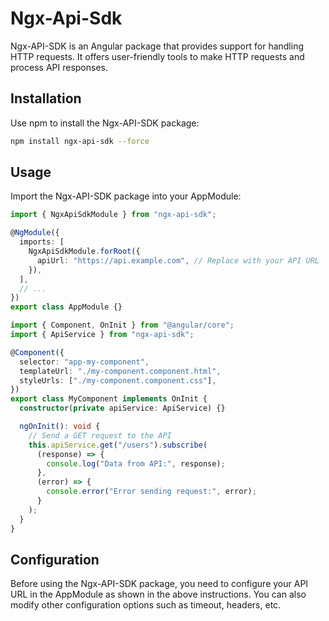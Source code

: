 # Ngx-Api-Sdk

Ngx-API-SDK is an Angular package that provides support for handling HTTP requests. It offers user-friendly tools to make HTTP requests and process API responses.

## Installation

Use npm to install the Ngx-API-SDK package:

```bash
npm install ngx-api-sdk --force
```

## Usage

Import the Ngx-API-SDK package into your AppModule:

```ts
import { NgxApiSdkModule } from "ngx-api-sdk";

@NgModule({
  imports: [
    NgxApiSdkModule.forRoot({
      apiUrl: "https://api.example.com", // Replace with your API URL
    }),
  ],
  // ...
})
export class AppModule {}
```

```ts
import { Component, OnInit } from "@angular/core";
import { ApiService } from "ngx-api-sdk";

@Component({
  selector: "app-my-component",
  templateUrl: "./my-component.component.html",
  styleUrls: ["./my-component.component.css"],
})
export class MyComponent implements OnInit {
  constructor(private apiService: ApiService) {}

  ngOnInit(): void {
    // Send a GET request to the API
    this.apiService.get("/users").subscribe(
      (response) => {
        console.log("Data from API:", response);
      },
      (error) => {
        console.error("Error sending request:", error);
      }
    );
  }
}
```

## Configuration

Before using the Ngx-API-SDK package, you need to configure your API URL in the AppModule as shown in the above instructions. You can also modify other configuration options such as timeout, headers, etc.
